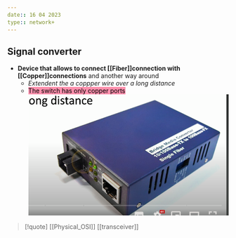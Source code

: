 ```yaml
---
date:: 16 04 2023
type:: network+
---
```

## Signal converter 
- **Device that allows to connect [[Fiber]]connection with [[Copper]]connections** and another way around 
	- *Extendent the a coppper wire over a long distance*
	- <mark style="background: #FF5582A6;">The switch has only copper ports</mark> 
![MediaConventer_visual.png](/static/MediaConventer_visual.png)



>[!quote] [[Physical_OSI]] [[transceiver]]